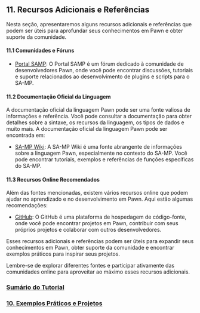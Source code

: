 ## 11. Recursos Adicionais e Referências

Nesta seção, apresentaremos alguns recursos adicionais e referências que podem ser úteis para aprofundar seus conhecimentos em Pawn e obter suporte da comunidade.

#### 11.1 Comunidades e Fóruns

- [Portal SAMP](https://portalsamp.com/): O Portal SAMP é um fórum dedicado à comunidade de desenvolvedores Pawn, onde você pode encontrar discussões, tutoriais e suporte relacionados ao desenvolvimento de plugins e scripts para o SA-MP.

#### 11.2 Documentação Oficial da Linguagem

A documentação oficial da linguagem Pawn pode ser uma fonte valiosa de informações e referência. Você pode consultar a documentação para obter detalhes sobre a sintaxe, os recursos da linguagem, os tipos de dados e muito mais. A documentação oficial da linguagem Pawn pode ser encontrada em:

- [SA-MP Wiki](https://sampwiki.blast.hk/): A SA-MP Wiki é uma fonte abrangente de informações sobre a linguagem Pawn, especialmente no contexto do SA-MP. Você pode encontrar tutoriais, exemplos e referências de funções específicas do SA-MP.

#### 11.3 Recursos Online Recomendados

Além das fontes mencionadas, existem vários recursos online que podem ajudar no aprendizado e no desenvolvimento em Pawn. Aqui estão algumas recomendações:

- [GitHub](https://github.com/): O GitHub é uma plataforma de hospedagem de código-fonte, onde você pode encontrar projetos em Pawn, contribuir com seus próprios projetos e colaborar com outros desenvolvedores.

Esses recursos adicionais e referências podem ser úteis para expandir seus conhecimentos em Pawn, obter suporte da comunidade e encontrar exemplos práticos para inspirar seus projetos.

Lembre-se de explorar diferentes fontes e participar ativamente das comunidades online para aproveitar ao máximo esses recursos adicionais.

### [Sumário do Tutorial](https://github.com/device-black/pawn-tutorial/)
### [10. Exemplos Práticos e Projetos](https://github.com/Device-Black/Pawn-Tutorial/blob/DeviceBlack/Exemplos%20Pr%C3%A1ticos%20e%20Projetos.md)
